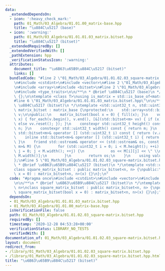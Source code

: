 ```yaml
---
data:
  _extendedDependsOn:
  - icon: ':heavy_check_mark:'
    path: 01_Math/03_Algebra/01.01.00_matrix-base.hpp
    title: "\u884C\u5217 (base)"
  - icon: ':warning:'
    path: 01_Math/03_Algebra/01.01.01.03_matrix.bitset.hpp
    title: "\u884C\u5217 (bitset)"
  _extendedRequiredBy: []
  _extendedVerifiedWith: []
  _pathExtension: hpp
  _verificationStatusIcon: ':warning:'
  attributes:
    document_title: "\u6B63\u65B9\u884C\u5217 (bitset)"
    links: []
  bundledCode: "#line 2 \"01_Math/03_Algebra/01.01.02.03_square-matrix.bitset.hpp\"\
    \n#include <cstdint>\n#include <vector>\n#line 2 \"01_Math/03_Algebra/01.01.01.03_matrix.bitset.hpp\"\
    \n#include <array>\n#include <bitset>\n#line 2 \"01_Math/03_Algebra/01.01.00_matrix-base.hpp\"\
    \n#include <type_traits>\n\n/**\n * @brief \u884C\u5217 (base)\n */\nclass matrix_base\
    \ {};\n\ntemplate <class T>\nusing is_matrix = std::is_base_of<matrix_base, T>;\n\
    #line 6 \"01_Math/03_Algebra/01.01.01.03_matrix.bitset.hpp\"\n\n/**\n * @brief\
    \ \u884C\u5217 (bitset)\n */\ntemplate <std::uint32_t n, std::uint32_t m>\nclass\
    \ matrix_bitset : matrix_base {\nprotected:\n    std::array<std::bitset<m>, n>\
    \ v;\n\npublic:\n    matrix_bitset(bool x = 0) { fill(x); }\n    void fill(bool\
    \ x) { for_each(v.begin(), v.end(), [&](std::bitset<m> vv) { if (x) vv.set();\
    \ else vv.reset(); }); }\n    constexpr std::uint32_t height() const { return\
    \ n; }\n    constexpr std::uint32_t width() const { return m; }\n    inline const\
    \ std::bitset<m>& operator [] (std::uint32_t i) const { return (v.at(i)); }\n\
    \    inline std::bitset<m>& operator [] (std::uint32_t i) { return (v.at(i));\
    \ }\n    friend std::ostream& operator << (std::ostream& os, const matrix_bitset<n,\
    \ m>& M) {\n        for (std::uint32_t i = 0; i < M.height(); ++i) for (std::uint32_t\
    \ j = 0; j < M.width(); ++j) {\n            os << M[i][j] << \" \\n\"[j + 1 ==\
    \ M.width()];\n        }\n        return os;\n    }\n    using value_type = bool;\n\
    };\n#line 5 \"01_Math/03_Algebra/01.01.02.03_square-matrix.bitset.hpp\"\n\n/**\n\
    \ * @brief \u6B63\u65B9\u884C\u5217 (bitset)\n */\ntemplate <std::uint32_t n>\n\
    class square_matrix_bitset : public matrix_bitset<n, n> {\npublic:\n    square_matrix_bitset(bool\
    \ x = 0) : matrix_bitset<n, n>(x) {}\n};\n"
  code: "#pragma once\n#include <cstdint>\n#include <vector>\n#include \"01.01.01.03_matrix.bitset.hpp\"\
    \n\n/**\n * @brief \u6B63\u65B9\u884C\u5217 (bitset)\n */\ntemplate <std::uint32_t\
    \ n>\nclass square_matrix_bitset : public matrix_bitset<n, n> {\npublic:\n   \
    \ square_matrix_bitset(bool x = 0) : matrix_bitset<n, n>(x) {}\n};"
  dependsOn:
  - 01_Math/03_Algebra/01.01.01.03_matrix.bitset.hpp
  - 01_Math/03_Algebra/01.01.00_matrix-base.hpp
  isVerificationFile: false
  path: 01_Math/03_Algebra/01.01.02.03_square-matrix.bitset.hpp
  requiredBy: []
  timestamp: '2020-12-28 04:53:28+00:00'
  verificationStatus: LIBRARY_NO_TESTS
  verifiedWith: []
documentation_of: 01_Math/03_Algebra/01.01.02.03_square-matrix.bitset.hpp
layout: document
redirect_from:
- /library/01_Math/03_Algebra/01.01.02.03_square-matrix.bitset.hpp
- /library/01_Math/03_Algebra/01.01.02.03_square-matrix.bitset.hpp.html
title: "\u6B63\u65B9\u884C\u5217 (bitset)"
---
```

